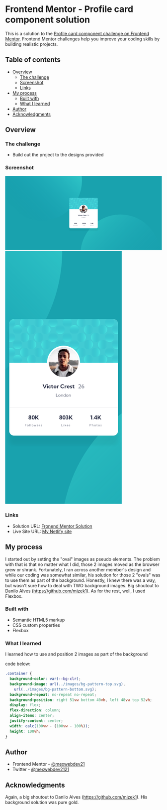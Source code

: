 # Frontend Mentor - Profile card component solution

This is a solution to the [Profile card component challenge on Frontend Mentor](https://www.frontendmentor.io/challenges/profile-card-component-cfArpWshJ). Frontend Mentor challenges help you improve your coding skills by building realistic projects.

## Table of contents

- [Overview](#overview)
  - [The challenge](#the-challenge)
  - [Screenshot](#screenshot)
  - [Links](#links)
- [My process](#my-process)
  - [Built with](#built-with)
  - [What I learned](#what-i-learned)
- [Author](#author)
- [Acknowledgments](#acknowledgments)

## Overview

### The challenge

- Build out the project to the designs provided

### Screenshot

![Desktop View](./screenshots/desktop-screenshot.png)
![Mobile View](./screenshots/mobile-screenshot.png)

### Links

- Solution URL: [Fronend Mentor Solution](https://www.frontendmentor.io/solutions/profile-card-component-solution-using-flexbox-YbzQVPcGC)
- Live Site URL: [My Netlify site](https://confident-bose-f1e505.netlify.app/)

## My process

I started out by setting the "oval" images as pseudo elements. The problem with that is that no matter what I did, those 2 images moved as the browser grew or shrank. Fortunately, I ran across another member's design and while our coding was somewhat similar, his solution for those 2 "ovals" was to use them as part of the background. Honestly, I knew there was a way, but wasn't sure how to deal with TWO background images. Big shoutout to Danilo Alves (https://github.com/mizek1). As for the rest, well, I used Flexbox.

### Built with

- Semantic HTML5 markup
- CSS custom properties
- Flexbox

### What I learned

I learned how to use and position 2 images as part of the background

code below:

```css
.container {
  background-color: var(--bg-clr);
  background-image: url(../images/bg-pattern-top.svg),
    url(../images/bg-pattern-bottom.svg);
  background-repeat: no-repeat no-repeat;
  background-position: right 51vw bottom 40vh, left 48vw top 52vh;
  display: flex;
  flex-direction: column;
  align-items: center;
  justify-content: center;
  width: calc(100vw - (100vw - 100%));
  height: 100vh;
}
```

## Author

- Frontend Mentor - [@mexwebdev21](https://www.frontendmentor.io/profile/mexwebdev21)
- Twitter - [@mexwebdev2121](https://www.twitter.com/mexwebdev2121)

## Acknowledgments

Again, a big shoutout to Danilo Alves (https://github.com/mizek1). His background solution was pure gold.

